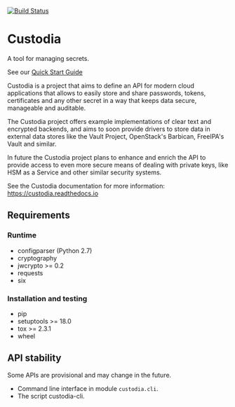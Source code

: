 [![Build Status](https://travis-ci.org/latchset/custodia.svg?branch=master)](https://travis-ci.org/latchset/custodia)

# Custodia

A tool for managing secrets.

See our [Quick Start Guide](docs/source/quick.rst)

Custodia is a project that aims to define an API for modern cloud applications
that allows to easily store and share passwords, tokens, certificates and any
other secret in a way that keeps data secure, manageable and auditable.

The Custodia project offers example implementations of clear text and encrypted
backends, and aims to soon provide drivers to store data in external data
stores like the Vault Project, OpenStack's Barbican, FreeIPA's Vault and
similar.

In future the Custodia project plans to enhance and enrich the API to provide
access to even more secure means of dealing with private keys, like HSM as a
Service and other similar security systems.

See the Custodia documentation for more information:
https://custodia.readthedocs.io


## Requirements

### Runtime

* configparser (Python 2.7)
* cryptography
* jwcrypto >= 0.2
* requests
* six

### Installation and testing

* pip
* setuptools >= 18.0
* tox >= 2.3.1
* wheel

## API stability

Some APIs are provisional and may change in the future.

* Command line interface in module ```custodia.cli```.
* The script custodia-cli.
